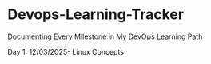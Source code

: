 # Devops-Learning-Tracker

Documenting Every Milestone in My DevOps Learning Path

Day 1: 12/03/2025- Linux Concepts



